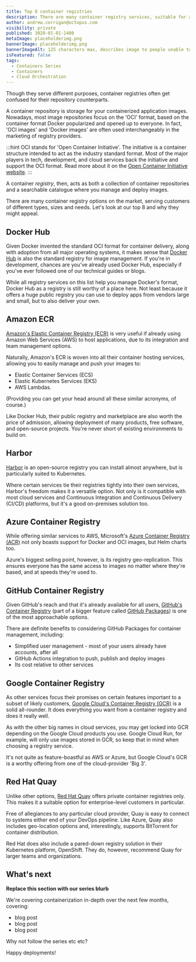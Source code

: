 ```yaml
---
title: Top 8 container registries
description: There are many container registry services, suitable for all different kinds of teams. We look at the top 8 and why you might consider them.
author: andrew.corrigan@octopus.com
visibility: private
published: 3020-01-01-1400
metaImage: placeholderimg.png
bannerImage: placeholderimg.png
bannerImageAlt: 125 characters max, describes image to people unable to see it.
isFeatured: false
tags: 
  - Containers Series
  - Containers
  - Cloud Orchestration
---
```


Though they serve different purposes, container registries often get confused for their repository counterparts.

A container repository is storage for your containerized application images. Nowadays, most image repositories focus on the 'OCI' format, based on the container format Docker popularized and opened up to everyone. In fact, 'OCI images' and 'Docker images' are often used interchangeably in the marketing of registry providers.

:::hint
OCI stands for 'Open Container Initiative'. The initiative is a container structure intended to act as the industry standard format. Most of the major players in tech, development, and cloud services back the initiative and support the OCI format. Read more about it on the [Open Container Initiative website](https://opencontainers.org/).
:::

A container *registry*, then, acts as both a collection of container repositories and a searchable catalogue where you manage and deploy images.

There are many container registry options on the market, serving customers of different types, sizes and needs. Let's look at our top 8 and why they might appeal.

## Docker Hub

Given Docker invented the standard OCI format for container delivery, along with adoption from all major operating systems, it makes sense that [Docker Hub](https://hub.docker.com/) is also the standard registry for image management. If you're in development, chances are you've already used Docker Hub, especially if you've ever followed one of our technical guides or blogs.

While all registry services on this list help you manage Docker's format, Docker Hub as a registry is still worthy of a place here. Not least because it offers a huge public registry you can use to deploy apps from vendors large and small, but to also deliver your own.

## Amazon ECR

[Amazon's Elastic Container Registry (ECR)](https://aws.amazon.com/ecr/) is very useful if already using Amazon Web Services (AWS) to host applications, due to its integration and team management options.

Naturally, Amazon's ECR is woven into all their container hosting services, allowing you to easily manage and push your images to:

- Elastic Container Services (ECS)
- Elastic Kubernetes Services (EKS)
- AWS Lambdas.

(Providing you can get your head around all these similar acronyms, of course.)

Like Docker Hub, their public registry and marketplace are also worth the price of admission, allowing deployment of many products, free software, and open-source projects. You're never short of existing environments to build on.

## Harbor

[Harbor](https://goharbor.io/) is an open-source registry you can install almost anywhere, but is particularly suited to Kubernetes.

Where certain services tie their registries tightly into their own services, Harbor's freedom makes it a versatile option. Not only is it compatible with most cloud services and Continuous Integration and Continuous Delivery (CI/CD) platforms, but it's a good on-premises solution too.

## Azure Container Registry

While offering similar services to AWS, Microsoft's [Azure Container Registry (ACR)](https://azure.microsoft.com/en-au/services/container-registry/) not only boasts support for Docker and OCI images, but Helm charts too.

Azure's biggest selling point, however, is its registry geo-replication. This ensures everyone has the same access to images no matter where they're based, and at speeds they're used to.

## GitHub Container Registry

Given GitHub's reach and that it's already available for all users, [GitHub's Container Registry](https://docs.github.com/en/packages/working-with-a-github-packages-registry/working-with-the-container-registry) (part of a bigger feature called [GitHub Packages](https://github.com/features/packages)) is one of the most approachable options.

There are definite benefits to considering GitHub Packages for container management, including:

- Simplified user management - most of your users already have accounts, after all
- GitHub Actions integration to push, publish and deploy images
- Its cost relative to other services

## Google Container Registry

As other services focus their promises on certain features important to a subset of likely customers, [Google Cloud's Container Registry (GCR)](https://cloud.google.com/container-registry/) is a solid all-rounder. It does everything you want from a container registry and does it really well.

As with the other big names in cloud services, you may get locked into GCR depending on the Google Cloud products you use. Google Cloud Run, for example, will only use images stored in GCR, so keep that in mind when choosing a registry service.

It's not quite as feature-boastful as AWS or Azure, but Google Cloud's GCR is a worthy offering from one of the cloud-provider 'Big 3'.

## Red Hat Quay

Unlike other options, [Red Hat Quay](https://www.redhat.com/en/technologies/cloud-computing/quay) offers private container registries only. This makes it a suitable option for enterprise-level customers in particular.

Free of allegiances to any particular cloud provider, Quay is easy to connect to systems either end of your DevOps pipeline. Like Azure, Quay also includes geo-location options and, interestingly, supports BitTorrent for container distribution. 

Red Hat does also include a pared-down registry solution in their Kubernetes platform, OpenShift. They do, however, recommend Quay for larger teams and organizations.

## What's next

**Replace this section with our series blurb**

We're covering containerization in-depth over the next few months, covering:  

- blog post
- blog post
- blog post
  
Why not follow the series etc etc?

Happy deployments! 